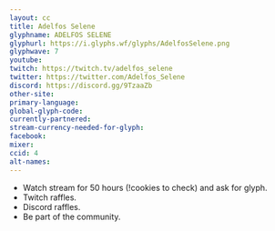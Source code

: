 ```yaml
---
layout: cc
title: Adelfos Selene
glyphname: ADELFOS SELENE
glyphurl: https://i.glyphs.wf/glyphs/AdelfosSelene.png
glyphwave: 7
youtube: 
twitch: https://twitch.tv/adelfos_selene
twitter: https://twitter.com/Adelfos_Selene
discord: https://discord.gg/9TzaaZb
other-site: 
primary-language: 
global-glyph-code: 
currently-partnered: 
stream-currency-needed-for-glyph: 
facebook: 
mixer: 
ccid: 4
alt-names: 
---
```

* Watch stream for 50 hours (!cookies to check) and ask for glyph.
* Twitch raffles.
* Discord raffles.
* Be part of the community.
